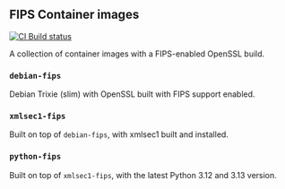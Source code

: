 ## FIPS Container images

[![CI Build status](https://img.shields.io/github/actions/workflow/status/goauthentik/fips/build.yml?branch=main&style=for-the-badge)](https://github.com/goauthentik/fips/actions)

A collection of container images with a FIPS-enabled OpenSSL build.

### `debian-fips`

Debian Trixie (slim) with OpenSSL built with FIPS support enabled.

### `xmlsec1-fips`

Built on top of `debian-fips`, with xmlsec1 built and installed.

### `python-fips`

Built on top of `xmlsec1-fips`, with the latest Python 3.12 and 3.13 version.
